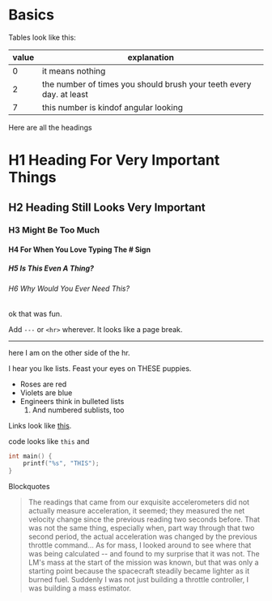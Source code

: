 # Basics

Tables look like this:

| value | explanation |
| --- | --- |
| 0 | it means nothing |
| 2 | the number of times you should brush your teeth every day. at least |
| 7 | this number is kindof angular looking |

Here are all the headings

# H1 Heading For Very Important Things

## H2 Heading Still Looks Very Important

### H3 Might Be Too Much

#### H4 For When You Love Typing The &#35; Sign

##### H5 Is This Even A Thing?

###### H6 Why Would You Ever Need This?

ok that was fun.

Add `---` or `<hr>` wherever. It looks like a page break.

---

here I am on the other side of the hr.

I hear you lke lists. Feast your eyes on THESE puppies.

- Roses are red
- Violets are blue
- Engineers think in bulleted lists
  1. And numbered sublists, too

Links look like [this](https://example.com).

code looks like `this` and

```c
int main() {
    printf("%s", "THIS");
}
```

Blockquotes

> The readings that came from our exquisite accelerometers did not actually measure acceleration, it seemed; they measured the net velocity change since the previous reading two seconds before. That was not the same thing, especially when, part way through that two second period, the actual acceleration was changed by the previous throttle command...
> As for mass, I looked around to see where that was being calculated -- and found to my surprise that it was not. The LM's mass at the start of the mission was known, but that was only a starting point because the spacecraft steadily became lighter as it burned fuel. Suddenly I was not just building a throttle controller, I was building a mass estimator.



